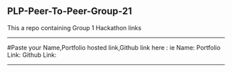 ## PLP-Peer-To-Peer-Group-21
This a repo containing Group 1 Hackathon links

----
#Paste your Name,Portfolio hosted  link,Github link here :
ie
Name:
Portfolio Link:
Github Link:

----
